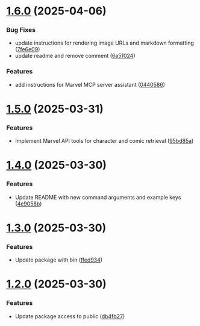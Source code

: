 # [1.6.0](https://github.com/danwahlin/marvel-mcp/compare/1.5.0...1.6.0) (2025-04-06)


### Bug Fixes

* update instructions for rendering image URLs and markdown formatting ([7fe6e09](https://github.com/danwahlin/marvel-mcp/commit/7fe6e09832ba463f42f7b1db1de702ad737fbf49))
* update readme and remove comment ([6a51024](https://github.com/danwahlin/marvel-mcp/commit/6a51024c52adb68b6da65f70d62fcf8caa8cfef9))


### Features

* add instructions for Marvel MCP server assistant ([0440586](https://github.com/danwahlin/marvel-mcp/commit/04405862a8ab9259a1586bf0aa11ba9761206e7c))

# [1.5.0](https://github.com/danwahlin/marvel-mcp/compare/1.4.0...1.5.0) (2025-03-31)


### Features

* Implement Marvel API tools for character and comic retrieval ([95bd85a](https://github.com/danwahlin/marvel-mcp/commit/95bd85a0c2a1fedae07be301ecae5188eec4a8ff))

# [1.4.0](https://github.com/danwahlin/marvel-mcp/compare/1.3.0...1.4.0) (2025-03-30)


### Features

* Update README with new command arguments and example keys ([4e9058b](https://github.com/danwahlin/marvel-mcp/commit/4e9058b1f3b6f23dd2674b14fd41f6ed1d58766e))

# [1.3.0](https://github.com/danwahlin/marvel-mcp/compare/1.2.0...1.3.0) (2025-03-30)


### Features

* Update package with bin ([ffed934](https://github.com/danwahlin/marvel-mcp/commit/ffed9340935f7f2bfe723764a171bdddc8a51c35))

# [1.2.0](https://github.com/danwahlin/marvel-mcp/compare/v1.1.0...1.2.0) (2025-03-30)


### Features

* Update package access to public ([db4fb27](https://github.com/danwahlin/marvel-mcp/commit/db4fb2740e5b8b4b64b1812b64dbf4cd6112ac70))
